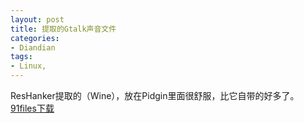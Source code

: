 ```yaml
---
layout: post
title: 提取的Gtalk声音文件
categories:
- Diandian
tags:
- Linux, 
---
```

ResHanker提取的（Wine），放在Pidgin里面很舒服，比它自带的好多了。
<a href="http://www.91files.com/?4ES0JDWS2ND5SRQBSXIO" target="_blank">91files下载</a>
